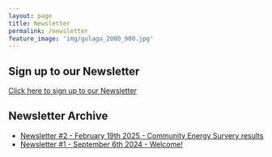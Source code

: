 ```yaml
---
layout: page
title: Newsletter
permalink: /newsletter
feature_image: 'img/gulaga_2000_900.jpg'
---
```


## Sign up to our Newsletter
[Click here to sign up to our Newsletter](https://stats.sender.net/forms/egvljd/view)

<div style="text-align: left" class="sender-form-field" data-sender-form-id="egvljd"></div>

## Newsletter Archive

* [Newsletter #2 - February 19th 2025 - Community Energy Survery results](https://share.sender.net/campaigns/ab1I/community-energy-survey-results-and-plans-for-2025)
* [Newsletter #1 - September 6th 2024 - Welcome!](https://share.sender.net/campaigns/8E5t/welcome-to-the-renewable-bermagui-email-list)
